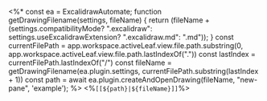 <%*
const ea = ExcalidrawAutomate;
function getDrawingFilename(settings, fileName) {
    return (fileName +(settings.compatibilityMode? ".excalidraw": settings.useExcalidrawExtension? ".excalidraw.md": ".md"));
}
const currentFilePath = app.workspace.activeLeaf.view.file.path.substring(0, app.workspace.activeLeaf.view.file.path.lastIndexOf("."))
const lastIndex = currentFilePath.lastIndexOf("/")
const fileName = getDrawingFilename(ea.plugin.settings, currentFilePath.substring(lastIndex + 1))
const path = await ea.plugin.createAndOpenDrawing(fileName, "new-pane", 'example');
%>
<%`[[${path}|${fileName}]]`%>
